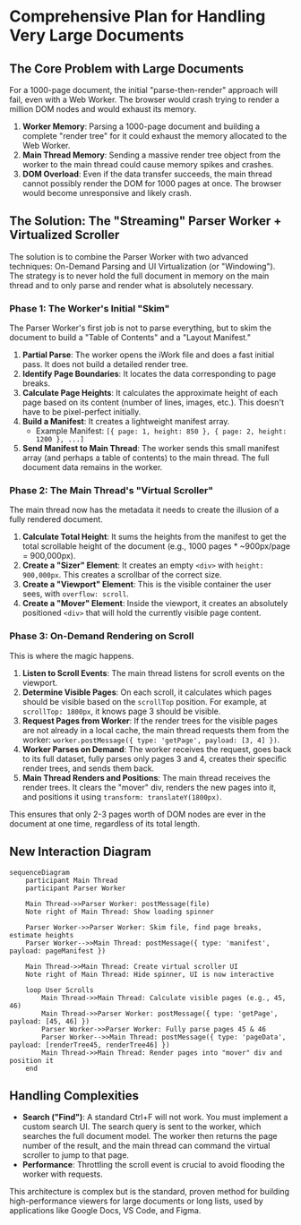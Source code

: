 # Comprehensive Plan for Handling Very Large Documents

## The Core Problem with Large Documents

For a 1000-page document, the initial "parse-then-render" approach will fail, even with a Web Worker. The browser would crash trying to render a million DOM nodes and would exhaust its memory.

1.  **Worker Memory**: Parsing a 1000-page document and building a complete "render tree" for it could exhaust the memory allocated to the Web Worker.
2.  **Main Thread Memory**: Sending a massive render tree object from the worker to the main thread could cause memory spikes and crashes.
3.  **DOM Overload**: Even if the data transfer succeeds, the main thread cannot possibly render the DOM for 1000 pages at once. The browser would become unresponsive and likely crash.

## The Solution: The "Streaming" Parser Worker + Virtualized Scroller

The solution is to combine the Parser Worker with two advanced techniques: On-Demand Parsing and UI Virtualization (or "Windowing"). The strategy is to never hold the full document in memory on the main thread and to only parse and render what is absolutely necessary.

### Phase 1: The Worker's Initial "Skim"

The Parser Worker's first job is not to parse everything, but to skim the document to build a "Table of Contents" and a "Layout Manifest."

1.  **Partial Parse**: The worker opens the iWork file and does a fast initial pass. It does not build a detailed render tree.
2.  **Identify Page Boundaries**: It locates the data corresponding to page breaks.
3.  **Calculate Page Heights**: It calculates the approximate height of each page based on its content (number of lines, images, etc.). This doesn't have to be pixel-perfect initially.
4.  **Build a Manifest**: It creates a lightweight manifest array.
    *   Example Manifest: `[{ page: 1, height: 850 }, { page: 2, height: 1200 }, ...]`
5.  **Send Manifest to Main Thread**: The worker sends this small manifest array (and perhaps a table of contents) to the main thread. The full document data remains in the worker.

### Phase 2: The Main Thread's "Virtual Scroller"

The main thread now has the metadata it needs to create the illusion of a fully rendered document.

1.  **Calculate Total Height**: It sums the heights from the manifest to get the total scrollable height of the document (e.g., 1000 pages * ~900px/page = 900,000px).
2.  **Create a "Sizer" Element**: It creates an empty `<div>` with `height: 900,000px`. This creates a scrollbar of the correct size.
3.  **Create a "Viewport" Element**: This is the visible container the user sees, with `overflow: scroll`.
4.  **Create a "Mover" Element**: Inside the viewport, it creates an absolutely positioned `<div>` that will hold the currently visible page content.

### Phase 3: On-Demand Rendering on Scroll

This is where the magic happens.

1.  **Listen to Scroll Events**: The main thread listens for scroll events on the viewport.
2.  **Determine Visible Pages**: On each scroll, it calculates which pages should be visible based on the `scrollTop` position. For example, at `scrollTop: 1800px`, it knows page 3 should be visible.
3.  **Request Pages from Worker**: If the render trees for the visible pages are not already in a local cache, the main thread requests them from the worker: `worker.postMessage({ type: 'getPage', payload: [3, 4] })`.
4.  **Worker Parses on Demand**: The worker receives the request, goes back to its full dataset, fully parses only pages 3 and 4, creates their specific render trees, and sends them back.
5.  **Main Thread Renders and Positions**: The main thread receives the render trees. It clears the "mover" div, renders the new pages into it, and positions it using `transform: translateY(1800px)`.

This ensures that only 2-3 pages worth of DOM nodes are ever in the document at one time, regardless of its total length.

## New Interaction Diagram

```mermaid
sequenceDiagram
    participant Main Thread
    participant Parser Worker

    Main Thread->>Parser Worker: postMessage(file)
    Note right of Main Thread: Show loading spinner

    Parser Worker->>Parser Worker: Skim file, find page breaks, estimate heights
    Parser Worker-->>Main Thread: postMessage({ type: 'manifest', payload: pageManifest })

    Main Thread->>Main Thread: Create virtual scroller UI
    Note right of Main Thread: Hide spinner, UI is now interactive

    loop User Scrolls
        Main Thread->>Main Thread: Calculate visible pages (e.g., 45, 46)
        Main Thread->>Parser Worker: postMessage({ type: 'getPage', payload: [45, 46] })
        Parser Worker->>Parser Worker: Fully parse pages 45 & 46
        Parser Worker-->>Main Thread: postMessage({ type: 'pageData', payload: [renderTree45, renderTree46] })
        Main Thread->>Main Thread: Render pages into "mover" div and position it
    end
```

## Handling Complexities

*   **Search ("Find")**: A standard Ctrl+F will not work. You must implement a custom search UI. The search query is sent to the worker, which searches the full document model. The worker then returns the page number of the result, and the main thread can command the virtual scroller to jump to that page.
*   **Performance**: Throttling the scroll event is crucial to avoid flooding the worker with requests.

This architecture is complex but is the standard, proven method for building high-performance viewers for large documents or long lists, used by applications like Google Docs, VS Code, and Figma.
